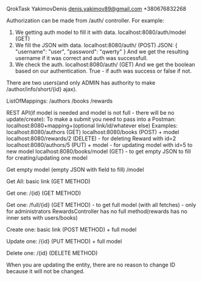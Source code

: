 QrokTask
YakimovDenis
denis.yakimov89@gmail.com
+380676832268

Authorization can be made from /auth/ controller.
For example:
1) We getting auth model to fill it with data.
localhost:8080/auth/model (GET)
2) We fill the JSON with data.
localhost:8080/auth/ (POST)
JSON:
{
    "username": "user",
    "password": "qwerty"
}
And we get the resulting username if it was correct and auth was successfull.
3) We check the auth.
localhost:8080/auth/ (GET)
And we get the boolean based on our authentication. True - if auth was success or false if not.

There are two users(and only ADMIN has authority to make /author/info/short/{id} ajax).

ListOfMappings:
/authors
/books
/rewards

REST API(if model is needed and model is not full - there will be no update/create):
To make a submit you need to pass into a Postman: localhost:8080+mapping+(optional link/id/whatever else)
Examples:
localhost:8080/authors (GET)
localhost:8080/books (POST) + model
localhost:8080/rewards/2 (DELETE) - for deleting Reward with id=2
localhost:8080/authors/5 (PUT) + model - for updating model with id=5 to new model
localhost:8080/books/model (GET) - to get empty JSON to fill for creating/updating one model

Get empty model (empty JSON with field to fill)
/model

Get All:
basic link (GET METHOD)

Get one:
/{id} (GET METHOD)

Get one:
/full/{id} (GET METHOD) - to get full model (with all fetches) - only for administrators
RewardsController has no full method(rewards has no inner sets with users/books)

Create one:
basic link (POST METHOD) + full model

Update one:
/{id} (PUT METHOD) + full model

Delete one:
/{id} (DELETE METHOD)

When you are updating the entity, there are no reason to change ID because it will not be changed.